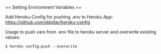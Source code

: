 
== Setting Environment Variables ==

Add Heroku-Config for pushing .env to Heroku App: https://github.com/ddollar/heroku-config

Usage to push vars from .env file to heroku server and overwrite existing values:

	$ heroku config:push --overwrite
